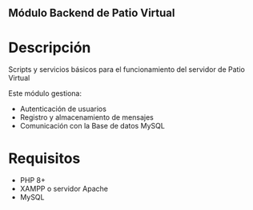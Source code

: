 ## Módulo Backend de Patio Virtual

# Descripción

Scripts y servicios básicos para el funcionamiento del servidor de Patio Virtual

Este módulo gestiona:
- Autenticación de usuarios
- Registro y almacenamiento de mensajes
- Comunicación con la Base de datos MySQL

# Requisitos

- PHP 8+
- XAMPP o servidor Apache
- MySQL


